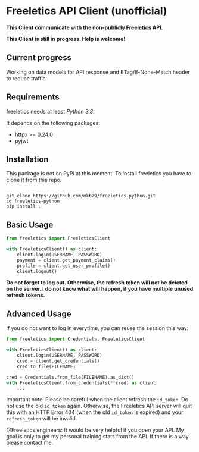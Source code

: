# Freeletics API Client (unofficial)

**This Client communicate with the non-publicly [Freeletics](https://www.freeletics.com) API.**

**This Client is still in progress. Help is welcome!**

## Current progress

Working on data models for API response and ETag/If-None-Match header to reduce traffic.

## Requirements

freeletics needs at least _Python 3.8_.

It depends on the following packages:

- httpx >= 0.24.0
- pyjwt

## Installation

This package is not on PyPi at this moment. To install freeletics you have to clone it from this repo.

```shell

git clone https://github.com/mkb79/freeletics-python.git
cd freeletics-python
pip install .

```

## Basic Usage

```python
from freeletics import FreeleticsClient

with FreeleticsClient() as client:
    client.login(USERNAME, PASSWORD)
    payment = client.get_payment_claims()
    profile = client.get_user_profile()
    client.logout()
```

**Do not forget to log out. Otherwise, the refresh token will not be deleted on the server. I do not know what will happen, if you have multiple unused refresh tokens.**

## Advanced Usage

If you do not want to log in everytime, you can reuse the session this way:

```python
from freeletics import Credentials, FreeleticsClient

with FreeleticsClient() as client:
    client.login(USERNAME, PASSWORD)
    cred = client.get_credentials()
    cred.to_file(FILENAME)

cred = Credentials.from_file(FILENAME).as_dict()
with FreeleticsClient.from_credentials(**cred) as client:
    ...
```

Important note:
Please be careful when the client refresh the `id_token`. Do not use the old `id_token` again. Otherwise, the Freeletics API server will quit this with an HTTP Error 404 (when the old `id_token` is expired) and your `refresh_token` will be invalid.

@Freeletics engineers:
It would be very helpful if you open your API. My goal is only to get my personal training stats from the API. If there is a way please contact me.
